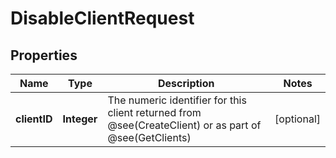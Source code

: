 

# DisableClientRequest


## Properties

| Name | Type | Description | Notes |
|------------ | ------------- | ------------- | -------------|
|**clientID** | **Integer** | The numeric identifier for this client returned from @see(CreateClient) or as part of @see(GetClients) |  [optional] |



